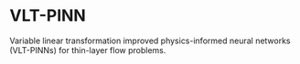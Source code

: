 # VLT-PINN
Variable linear transformation improved physics-informed neural networks (VLT-PINNs) for thin-layer flow problems.
